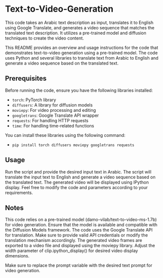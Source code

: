 # Text-to-Video-Generation
This code takes an Arabic text description as input, translates it to English using Google Translate, and generates a video sequence that matches the translated text description. It utilizes a pre-trained model and diffusion techniques to create the video content.


This README provides an overview and usage instructions for the code that demonstrates text-to-video generation using a pre-trained model. The code uses Python and several libraries to translate text from Arabic to English and generate a video sequence based on the translated text.

## Prerequisites

Before running the code, ensure you have the following libraries installed:
- `torch`: PyTorch library
- `diffusers`: A library for diffusion models
- `moviepy`: For video processing and editing
- `googletrans`: Google Translate API wrapper
- `requests`: For handling HTTP requests
- `time`: For handling time-related functions

You can install these libraries using the following command:
- `pip install torch diffusers moviepy googletrans requests`


## Usage
Run the script and provide the desired input text in Arabic.
The script will translate the input text to English and generate a video sequence based on the translated text.
The generated video will be displayed using IPython display.
Feel free to modify the code and parameters according to your requirements.

## Notes
This code relies on a pre-trained model (damo-vilab/text-to-video-ms-1.7b) for video generation. Ensure that the model is available and compatible with the Diffusion Models framework.
The code uses the Google Translate API for translation. Make sure to provide valid API credentials or modify the translation mechanism accordingly.
The generated video frames are exported to a video file and displayed using the moviepy library. Adjust the width parameter of clip.ipython_display() for desired video display dimensions.


Make sure to replace the prompt variable with the desired text prompt for video generation.


